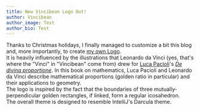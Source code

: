 ```yaml
---
title: New Vincibean Logo Out!
author: Vincibean
author_image: Test
author_bio: Test
---
```

Thanks to Christmas holidays, I finally managed to customize a bit this blog and, more importantly, to create [my own Logo](../assets/img/2016-07-26/event-timeline.png).   
It is heavily influenced by the illustrations that Leonardo da Vinci (yes, that's where the "Vinci" in "Vincibean" come from) drew for [Luca Pacioli](https://en.wikipedia.org/wiki/Luca_Pacioli)'s [*De divina proportione*](https://en.wikipedia.org/wiki/De_divina_proportione). In this book on mathematics, Luca Pacioli and Leonardo da Vinci describe mathematical proportions (golden ratio in particular) and their applications to geometry.     
The logo is inspired by the fact that the boundaries of three mutually-perpendicular golden rectangles, if linked, form a regular icosahedron.  
The overall theme is designed to resemble IntelliJ's Darcula theme.
